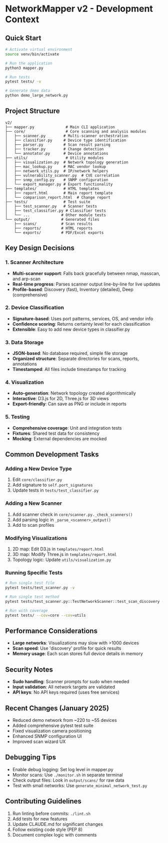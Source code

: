 # NetworkMapper v2 - Development Context

## Quick Start
```bash
# Activate virtual environment
source venv/bin/activate

# Run the application
python3 mapper.py

# Run tests
pytest tests/ -v

# Generate demo data
python demo_large_network.py
```

## Project Structure
```
v2/
├── mapper.py              # Main CLI application
├── core/                  # Core scanning and analysis modules
│   ├── scanner.py        # Multi-scanner orchestration
│   ├── classifier.py     # Device type identification
│   ├── parser.py         # Scan result parsing
│   ├── tracker.py        # Change detection
│   └── annotator.py      # Device annotations
├── utils/                 # Utility modules
│   ├── visualization.py  # Network topology generation
│   ├── mac_lookup.py     # MAC vendor lookup
│   ├── network_utils.py  # IP/network helpers
│   ├── vulnerability_scanner.py  # CVE correlation
│   ├── snmp_config.py    # SNMP configuration
│   └── export_manager.py # Export functionality
├── templates/            # HTML templates
│   ├── report.html       # Main report template
│   └── comparison_report.html  # Change report
├── tests/                # Test suite
│   ├── test_scanner.py   # Scanner tests
│   ├── test_classifier.py # Classifier tests
│   └── ...              # Other module tests
└── output/              # Generated files
    ├── scans/           # Scan results
    ├── reports/         # HTML reports
    └── exports/         # PDF/Excel exports
```

## Key Design Decisions

### 1. Scanner Architecture
- **Multi-scanner support**: Falls back gracefully between nmap, masscan, and arp-scan
- **Real-time progress**: Parses scanner output line-by-line for live updates
- **Profile-based**: Discovery (fast), Inventory (detailed), Deep (comprehensive)

### 2. Device Classification
- **Signature-based**: Uses port patterns, services, OS, and vendor info
- **Confidence scoring**: Returns certainty level for each classification
- **Extensible**: Easy to add new device types in classifier.py

### 3. Data Storage
- **JSON-based**: No database required, simple file storage
- **Organized structure**: Separate directories for scans, reports, annotations
- **Timestamped**: All files include timestamps for tracking

### 4. Visualization
- **Auto-generation**: Network topology created algorithmically
- **Interactive**: D3.js for 2D, Three.js for 3D views
- **Export-friendly**: Can save as PNG or include in reports

### 5. Testing
- **Comprehensive coverage**: Unit and integration tests
- **Fixtures**: Shared test data for consistency
- **Mocking**: External dependencies are mocked

## Common Development Tasks

### Adding a New Device Type
1. Edit `core/classifier.py`
2. Add signature to `self.port_signatures`
3. Update tests in `tests/test_classifier.py`

### Adding a New Scanner
1. Add scanner check in `core/scanner.py._check_scanners()`
2. Add parsing logic in `_parse_<scanner>_output()`
3. Add to scan profiles

### Modifying Visualizations
1. 2D map: Edit D3.js in `templates/report.html`
2. 3D map: Modify Three.js in `templates/report.html`
3. Topology logic: Update `utils/visualization.py`

### Running Specific Tests
```bash
# Run single test file
pytest tests/test_scanner.py -v

# Run single test method
pytest tests/test_scanner.py::TestNetworkScanner::test_scan_discovery -v

# Run with coverage
pytest tests/ --cov=core --cov=utils
```

## Performance Considerations
- **Large networks**: Visualizations may slow with >1000 devices
- **Scan speed**: Use 'discovery' profile for quick results
- **Memory usage**: Each scan stores full device details in memory

## Security Notes
- **Sudo handling**: Scanner prompts for sudo when needed
- **Input validation**: All network targets are validated
- **API keys**: No API keys required (uses free services)

## Recent Changes (January 2025)
- Reduced demo network from ~220 to ~55 devices
- Added comprehensive pytest test suite
- Fixed visualization camera positioning
- Enhanced SNMP configuration UI
- Improved scan wizard UX

## Debugging Tips
- Enable debug logging: Set log level in mapper.py
- Monitor scans: Use `./monitor.sh` in separate terminal
- Check output files: Look in `output/scans/` for raw data
- Test with small networks: Use `generate_minimal_network_test.py`

## Contributing Guidelines
1. Run linting before commits: `./lint.sh`
2. Add tests for new features
3. Update CLAUDE.md for significant changes
4. Follow existing code style (PEP 8)
5. Document complex logic with comments